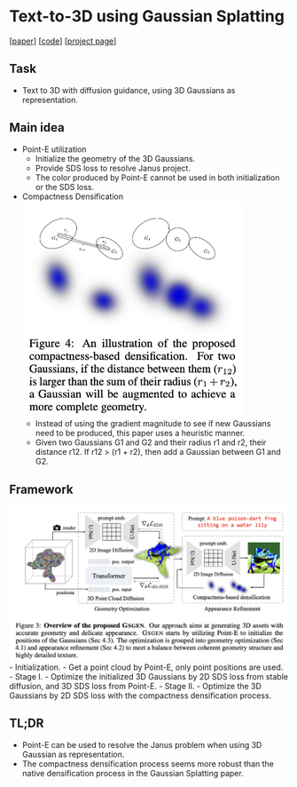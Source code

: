 # Text-to-3D using Gaussian Splatting
[[paper](https://arxiv.org/abs/2309.16585)] [[code](https://github.com/gsgen3d/gsgen)] [[project page](https://gsgen3d.github.io)]

## Task
- Text to 3D with diffusion guidance, using 3D Gaussians as representation.

## Main idea
- Point-E utilization
  - Initialize the geometry of the 3D Gaussians.
  - Provide SDS loss to resolve Janus project.
  - The color produced by Point-E cannot be used in both initialization or the SDS loss.
- Compactness Densification
  <img src='./densification.png' width='400'>
  - Instead of using the gradient magnitude to see if new Gaussians need to be produced, this paper uses a heuristic manner.
  - Given two Gaussians G1 and G2 and their radius r1 and r2, their distance r12. If r12 > (r1 + r2), then add a Gaussian between G1 and G2.

## Framework
<img src='./framework.png' width='800'>
- Initialization.
  - Get a point cloud by Point-E, only point positions are used.
- Stage I.
  - Optimize the initialized 3D Gaussians by 2D SDS loss from stable diffusion, and 3D SDS loss from Point-E.
- Stage II.
  - Optimize the 3D Gaussians by 2D SDS loss with the compactness densification process.

## TL;DR
- Point-E can be used to resolve the Janus problem when using 3D Gaussian as representation.
- The compactness densification process seems more robust than the native densification process in the Gaussian Splatting paper.
